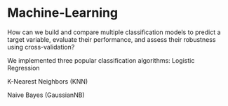 # Machine-Learning
How can we build and compare multiple classification models to predict a target variable, evaluate their performance, and assess their robustness using cross-validation?


We implemented three popular classification algorithms:
Logistic Regression

K-Nearest Neighbors (KNN)

Naive Bayes (GaussianNB)
